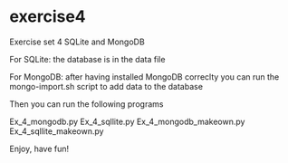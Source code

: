 # exercise4
Exercise set 4 SQLite and MongoDB

For SQLite: the database is in the data file 

For MongoDB: after having installed MongoDB correclty you can run the mongo-import.sh script to add data to the database

Then you can run the following programs

Ex_4_mongodb.py
Ex_4_sqllite.py
Ex_4_mongodb_makeown.py
Ex_4_sqllite_makeown.py

Enjoy, have fun!
